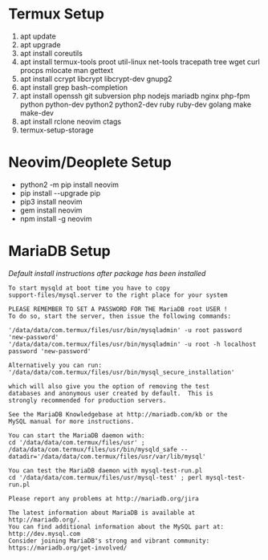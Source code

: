 # Termux Setup
1. apt update
2. apt upgrade
3. apt install coreutils
4. apt install termux-tools proot util-linux net-tools tracepath tree wget curl procps mlocate man gettext
5. apt install ccrypt libcrypt libcrypt-dev gnupg2
6. apt install grep bash-completion 
7. apt install openssh git subversion php nodejs mariadb nginx php-fpm python python-dev python2 python2-dev ruby ruby-dev golang make make-dev
8. apt install rclone neovim ctags
9. termux-setup-storage

# Neovim/Deoplete Setup
* python2 -m pip install neovim
* pip install --upgrade pip
* pip3 install neovim
* gem install neovim
* npm install -g neovim

# MariaDB Setup
*Default install instructions after package has been installed*
```
To start mysqld at boot time you have to copy
support-files/mysql.server to the right place for your system

PLEASE REMEMBER TO SET A PASSWORD FOR THE MariaDB root USER !
To do so, start the server, then issue the following commands:

'/data/data/com.termux/files/usr/bin/mysqladmin' -u root password 'new-password'
'/data/data/com.termux/files/usr/bin/mysqladmin' -u root -h localhost password 'new-password'

Alternatively you can run:
'/data/data/com.termux/files/usr/bin/mysql_secure_installation'

which will also give you the option of removing the test
databases and anonymous user created by default.  This is
strongly recommended for production servers.

See the MariaDB Knowledgebase at http://mariadb.com/kb or the
MySQL manual for more instructions.

You can start the MariaDB daemon with:
cd '/data/data/com.termux/files/usr' ; /data/data/com.termux/files/usr/bin/mysqld_safe --datadir='/data/data/com.termux/files/usr/var/lib/mysql'

You can test the MariaDB daemon with mysql-test-run.pl
cd '/data/data/com.termux/files/usr/mysql-test' ; perl mysql-test-run.pl

Please report any problems at http://mariadb.org/jira

The latest information about MariaDB is available at http://mariadb.org/.
You can find additional information about the MySQL part at:
http://dev.mysql.com
Consider joining MariaDB's strong and vibrant community:
https://mariadb.org/get-involved/
```
